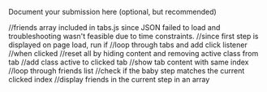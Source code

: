 Document your submission here (optional, but recommended)


//friends array included in tabs.js since JSON failed to load and troubleshooting wasn't feasible due to time constraints. 
//since first step is displayed on page load, run if
//loop through tabs and add click listener 
//when clicked 
//reset all by hiding content and removing active class from tab
//add class active to clicked tab
//show tab content with same index
//loop through friends list 
//check if the baby step matches the current clicked index
//display friends in the current step in an array 